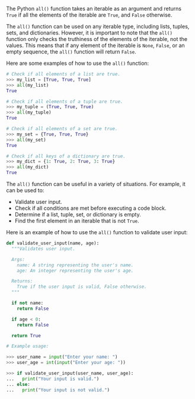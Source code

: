 The Python `all()` function takes an iterable as an argument and returns `True` if all the elements of the iterable are `True`, and `False` otherwise.

The `all()` function can be used on any iterable type, including lists, tuples, sets, and dictionaries. However, it is important to note that the `all()` function only checks the truthiness of the elements of the iterable, not the values. This means that if any element of the iterable is `None`, `False`, or an empty sequence, the `all()` function will return `False`.

Here are some examples of how to use the `all()` function:

```python
# Check if all elements of a list are true.
>>> my_list = [True, True, True]
>>> all(my_list)
True

# Check if all elements of a tuple are true.
>>> my_tuple = (True, True, True)
>>> all(my_tuple)
True

# Check if all elements of a set are true.
>>> my_set = {True, True, True}
>>> all(my_set)
True

# Check if all keys of a dictionary are true.
>>> my_dict = {1: True, 2: True, 3: True}
>>> all(my_dict)
True
```

The `all()` function can be useful in a variety of situations. For example, it can be used to:

* Validate user input.
* Check if all conditions are met before executing a code block.
* Determine if a list, tuple, set, or dictionary is empty.
* Find the first element in an iterable that is not `True`.

Here is an example of how to use the `all()` function to validate user input:

```python
def validate_user_input(name, age):
  """Validates user input.

  Args:
    name: A string representing the user's name.
    age: An integer representing the user's age.

  Returns:
    True if the user input is valid, False otherwise.
  """

  if not name:
    return False

  if age < 0:
    return False

  return True

# Example usage:

>>> user_name = input("Enter your name: ")
>>> user_age = int(input("Enter your age: "))

>>> if validate_user_input(user_name, user_age):
...   print("Your input is valid.")
... else:
...   print("Your input is not valid.")
```

